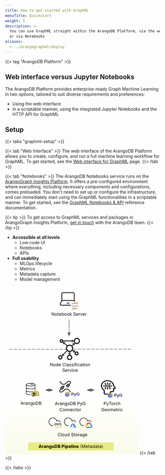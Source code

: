 ```yaml
---
title: How to get started with GraphML
menuTitle: Quickstart
weight: 5
description: >-
  You can use GraphML straight within the ArangoDB Platform, via the web interface
  or via Notebooks
aliases:
  - ../arangographml/deploy  
---
```

{{< tag "ArangoDB Platform" >}}

## Web interface versus Jupyter Notebooks

The ArangoDB Platform provides enterprise-ready Graph Machine Learning in two options,
tailored to suit diverse requirements and preferences: 
- Using the web interface
- In a scriptable manner, using the integrated Jupyter Notebooks and the HTTP API for GraphML

## Setup

{{< tabs "graphml-setup" >}}

{{< tab "Web Interface" >}}
The web interface of the ArangoDB Platform allows you to create, configure, and
run a full machine learning workflow for GraphML. To get started, see the
[Web interface for GraphML](ui.md) page.
{{< /tab >}}

{{< tab "Notebooks" >}}
The ArangoDB Notebooks service runs on the
[ArangoGraph Insights Platform](https://dashboard.arangodb.cloud/home?utm_source=docs&utm_medium=cluster_pages&utm_campaign=docs_traffic).
It offers a pre-configured environment where everything,
including necessary components and configurations, comes preloaded. You don't
need to set up or configure the infrastructure, and can immediately start using the
GraphML functionalities in a scriptable manner. To get started, see the
[GraphML Notebooks & API](notebooks-api.md) reference documentation.

{{< tip >}}
To get access to GraphML services and packages in ArangoGraph Insights Platform,
[get in touch](https://www.arangodb.com/contact/)
with the ArangoDB team.
{{< /tip >}}

- **Accessible at all levels**
  - Low code UI
  - Notebooks
  - APIs
- **Full usability**
  - MLOps lifecycle
  - Metrics
  - Metadata capture
  - Model management

![ArangoGraphML Pipeline](../../../images/ArangoGraphML_Pipeline.png)
{{< /tab >}}

{{< /tabs >}}